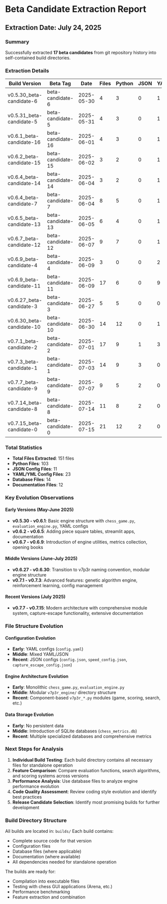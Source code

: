 # Beta Candidate Extraction Report
## Extraction Date: July 24, 2025

### Summary
Successfully extracted **17 beta candidates** from git repository history into self-contained build directories.

### Extraction Details

| Build Version | Beta Tag | Date | Files | Python | JSON | YAML/YML | Database | Markdown |
|---------------|----------|------|-------|---------|------|----------|----------|----------|
| v0.5.30_beta-candidate-6 | beta-candidate-6 | 2025-05-30 | 4 | 3 | 0 | 1 | 0 | 0 |
| v0.5.31_beta-candidate-5 | beta-candidate-5 | 2025-05-31 | 4 | 3 | 0 | 1 | 0 | 0 |
| v0.6.1_beta-candidate-16 | beta-candidate-16 | 2025-06-01 | 4 | 3 | 0 | 1 | 0 | 0 |
| v0.6.2_beta-candidate-15 | beta-candidate-15 | 2025-06-02 | 3 | 2 | 0 | 1 | 0 | 0 |
| v0.6.4_beta-candidate-14 | beta-candidate-14 | 2025-06-04 | 3 | 2 | 0 | 1 | 0 | 0 |
| v0.6.4_beta-candidate-7 | beta-candidate-7 | 2025-06-04 | 8 | 5 | 0 | 1 | 0 | 2 |
| v0.6.5_beta-candidate-13 | beta-candidate-13 | 2025-06-05 | 6 | 4 | 0 | 1 | 0 | 1 |
| v0.6.7_beta-candidate-12 | beta-candidate-12 | 2025-06-07 | 9 | 7 | 0 | 1 | 1 | 0 |
| v0.6.9_beta-candidate-4 | beta-candidate-4 | 2025-06-09 | 3 | 0 | 0 | 2 | 1 | 0 |
| v0.6.9_beta-candidate-11 | beta-candidate-11 | 2025-06-09 | 17 | 6 | 0 | 9 | 1 | 1 |
| v0.6.27_beta-candidate-3 | beta-candidate-3 | 2025-06-27 | 5 | 5 | 0 | 0 | 0 | 0 |
| v0.6.30_beta-candidate-10 | beta-candidate-10 | 2025-06-30 | 14 | 12 | 0 | 1 | 1 | 0 |
| v0.7.1_beta-candidate-2 | beta-candidate-2 | 2025-07-01 | 17 | 9 | 1 | 3 | 4 | 0 |
| v0.7.3_beta-candidate-1 | beta-candidate-1 | 2025-07-03 | 14 | 9 | 3 | 0 | 2 | 0 |
| v0.7.7_beta-candidate-9 | beta-candidate-9 | 2025-07-07 | 9 | 5 | 2 | 0 | 1 | 1 |
| v0.7.14_beta-candidate-8 | beta-candidate-8 | 2025-07-14 | 11 | 8 | 2 | 0 | 1 | 0 |
| v0.7.15_beta-candidate-0 | beta-candidate-0 | 2025-07-15 | 21 | 12 | 2 | 0 | 1 | 6 |

### Total Statistics
- **Total Files Extracted**: 151 files
- **Python Files**: 103
- **JSON Config Files**: 11  
- **YAML/YML Config Files**: 23
- **Database Files**: 14
- **Documentation Files**: 12

### Key Evolution Observations

#### Early Versions (May-June 2025)
- **v0.5.30 - v0.6.1**: Basic engine structure with `chess_game.py`, `evaluation_engine.py`, YAML configs
- **v0.6.2 - v0.6.5**: Adding piece square tables, streamlit apps, documentation
- **v0.6.7 - v0.6.9**: Introduction of engine utilities, metrics collection, opening books

#### Middle Versions (June-July 2025)  
- **v0.6.27 - v0.6.30**: Transition to v7p3r naming convention, modular engine structure
- **v0.7.1 - v0.7.3**: Advanced features: genetic algorithm engine, reinforcement learning, config management

#### Recent Versions (July 2025)
- **v0.7.7 - v0.7.15**: Modern architecture with comprehensive module system, capture-escape functionality, extensive documentation

### File Structure Evolution

#### Configuration Evolution
- **Early**: YAML configs (`config.yaml`)
- **Middle**: Mixed YAML/JSON 
- **Recent**: JSON configs (`config.json`, `speed_config.json`, `capture_escape_config.json`)

#### Engine Architecture Evolution
- **Early**: Monolithic `chess_game.py`, `evaluation_engine.py`
- **Middle**: Modular `v7p3r_engine/` directory structure
- **Recent**: Component-based `v7p3r_*.py` modules (game, scoring, search, etc.)

#### Data Storage Evolution
- **Early**: No persistent data
- **Middle**: Introduction of SQLite databases (`chess_metrics.db`)
- **Recent**: Multiple specialized databases and comprehensive metrics

### Next Steps for Analysis
1. **Individual Build Testing**: Each build directory contains all necessary files for standalone operation
2. **Feature Comparison**: Compare evaluation functions, search algorithms, and scoring systems across versions
3. **Performance Analysis**: Use database files to analyze engine performance evolution
4. **Code Quality Assessment**: Review coding style evolution and identify best practices
5. **Release Candidate Selection**: Identify most promising builds for further development

### Build Directory Structure
All builds are located in: `builds/`
Each build contains:
- Complete source code for that version
- Configuration files 
- Database files (where applicable)
- Documentation (where available)
- All dependencies needed for standalone operation

The builds are ready for:
- Compilation into executable files
- Testing with chess GUI applications (Arena, etc.)
- Performance benchmarking
- Feature extraction and combination
